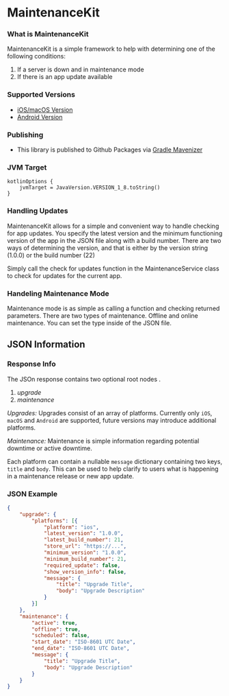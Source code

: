 # MaintenanceKit
### What is MaintenanceKit
MaintenanceKit is a simple framework to help with determining one of the following conditions:
1. If a server is down and in maintenance mode
2. If there is an app update available

### Supported Versions
* [iOS/macOS Version](https://github.com/uptech/maintenancekit)
* [Android Version](https://github.com/uptech/android-maintenance-kit)

### Publishing
- This library is published to Github Packages via [Gradle Mavenizer](https://github.com/chillbrodev/gradle-maven-plugin)

### JVM Target
```
kotlinOptions {
    jvmTarget = JavaVersion.VERSION_1_8.toString()
}
```

### Handling Updates
MaintenanceKit allows for a simple and convenient way to handle checking for app updates. You specify the latest version and the minimum functioning version of the app in the JSON file along with a build number. There are two ways of determining the version, and that is either by the version string (1.0.0) or the build number (22)

Simply call the check for updates function in the MaintenanceService class to check for updates for the current app.

### Handeling Maintenance Mode
Maintenance mode is as simple as calling a function and checking returned parameters. There are two types of maintenance. Offline and online maintenance. You can set the type inside of the JSON file.

## JSON Information

### Response Info
The JSOn response contains two optional root nodes .
1. *upgrade*
2. *maintenance*

*Upgrades:* Upgrades consist of an array of platforms. Currently only `iOS`, `macOS` and `Android` are supported, future versions may introduce additional platforms.

*Maintenance:* Maintenance is simple information regarding potential downtime or active downtime.

Each platform can contain a nullable `message` dictionary containing two keys, `title` and `body`. This can be used to help clarify to users what is happening in a maintenance release or new app update.

### JSON Example
```json
{
    "upgrade": {
        "platforms": [{
            "platform": "ios",
            "latest_version": "1.0.0",
            "latest_build_number": 21,
            "store_url": "https://...",
            "minimum_version": "1.0.0",
            "minimum_build_number": 21,
            "required_update": false,
            "show_version_info": false,
            "message": {
                "title": "Upgrade Title",
                "body": "Upgrade Description"
            }
        }]
    },
    "maintenance": {
        "active": true,
        "offline": true,
        "scheduled": false,
        "start_date": "ISO-8601 UTC Date",
        "end_date": "ISO-8601 UTC Date",
        "message": {
            "title": "Upgrade Title",
            "body": "Upgrade Description"
        }
    }
}

```
